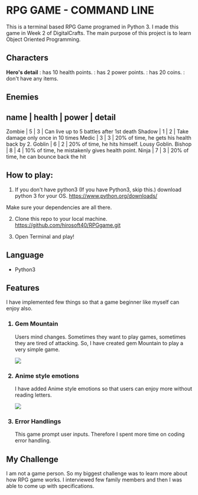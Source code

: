 # RPG GAME - COMMAND LINE
This is a terminal based RPG Game programed in Python 3. I made this game in Week 2 of DigitalCrafts. The main purpose of this project is to learn Object Oriented Programming. 

## Characters
<b>Hero's detail</b>
 : has 10 health points.
 : has 2 power points.
 : has 20 coins.
 : don't have any items.

<b>Enemies</b>
 ------------------------------------------
 name | health | power | detail
 ------------------------------------------
Zombie |   5   |   3   | Can live up to 5 battles after 1st death
Shadow |   1   |   2   | Take damage only once in 10 times
Medic  |   3   |   3   | 20% of time, he gets his health back by 2.
Goblin |   6   |   2   | 20% of time, he hits himself. Lousy Goblin.
Bishop |   8   |   4   | 10% of time, he mistakenly gives health point.
Ninja |   7   |   3   | 20% of time, he can bounce back the hit

## How to play:
1. If you don't have python3 (If you have Python3, skip this.)
download python 3 for your OS.
https://www.python.org/downloads/

Make sure your dependencies are all there.

2. Clone this repo to your local machine.
https://github.com/hirosoft40/RPGgame.git

3. Open Terminal and play!

## Language
<ul><li> Python3 </li></ul>


## Features
I have implemented few things so that a game beginner like myself can enjoy also.
<ol>
<h3><li> Gem Mountain</li></h3>
<p>Users mind changes. Sometimes they want to play games, sometimes they are tired of attacking. So, I have created gem Mountain to play a very simple game. </p>
<img src ='screenshots/gems.jpg'>

<h3><li> Anime style emotions </li></h3>
<p>I have added Anime style emotions so that users can enjoy more without reading letters.</p>
<img src ='screenshots/face.jpg'>

<h3><li> Error Handlings </li></h3>
<p>This game prompt user inputs. Therefore I spent more time on coding error handling.</p>

</ol>

## My Challenge
I am not a game person. So my biggest challenge was to learn more about how RPG game works. I interviewed few family members and then I was able to come up with specifications.
